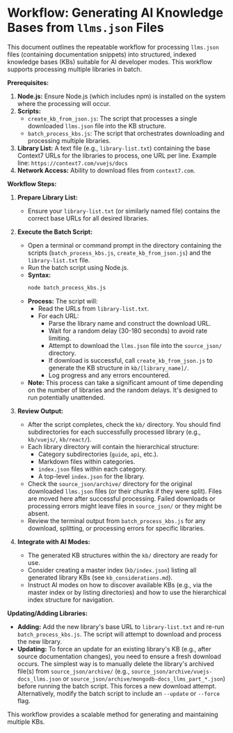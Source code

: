 # Workflow: Generating AI Knowledge Bases from `llms.json` Files

This document outlines the repeatable workflow for processing `llms.json` files (containing documentation snippets) into structured, indexed knowledge bases (KBs) suitable for AI developer modes. This workflow supports processing multiple libraries in batch.

**Prerequisites:**

1.  **Node.js:** Ensure Node.js (which includes npm) is installed on the system where the processing will occur.
2.  **Scripts:**
    *   `create_kb_from_json.js`: The script that processes a single downloaded `llms.json` file into the KB structure.
    *   `batch_process_kbs.js`: The script that orchestrates downloading and processing multiple libraries.
3.  **Library List:** A text file (e.g., `library-list.txt`) containing the base Context7 URLs for the libraries to process, one URL per line. Example line: `https://context7.com/vuejs/docs`
4.  **Network Access:** Ability to download files from `context7.com`.

**Workflow Steps:**

1.  **Prepare Library List:**
    *   Ensure your `library-list.txt` (or similarly named file) contains the correct base URLs for all desired libraries.

2.  **Execute the Batch Script:**
    *   Open a terminal or command prompt in the directory containing the scripts (`batch_process_kbs.js`, `create_kb_from_json.js`) and the `library-list.txt` file.
    *   Run the batch script using Node.js.
    *   **Syntax:**
        ```bash
        node batch_process_kbs.js
        ```
    *   **Process:** The script will:
        *   Read the URLs from `library-list.txt`.
        *   For each URL:
            *   Parse the library name and construct the download URL.
            *   Wait for a random delay (30-180 seconds) to avoid rate limiting.
            *   Attempt to download the `llms.json` file into the `source_json/` directory.
            *   If download is successful, call `create_kb_from_json.js` to generate the KB structure in `kb/[library_name]/`.
            *   Log progress and any errors encountered.
    *   **Note:** This process can take a significant amount of time depending on the number of libraries and the random delays. It's designed to run potentially unattended.

3.  **Review Output:**
    *   After the script completes, check the `kb/` directory. You should find subdirectories for each successfully processed library (e.g., `kb/vuejs/`, `kb/react/`).
    *   Each library directory will contain the hierarchical structure:
        *   Category subdirectories (`guide`, `api`, etc.).
        *   Markdown files within categories.
        *   `index.json` files within each category.
        *   A top-level `index.json` for the library.
    *   Check the `source_json/archive/` directory for the original downloaded `llms.json` files (or their chunks if they were split). Files are moved here after successful processing. Failed downloads or processing errors might leave files in `source_json/` or they might be absent.
    *   Review the terminal output from `batch_process_kbs.js` for any download, splitting, or processing errors for specific libraries.

4.  **Integrate with AI Modes:**
    *   The generated KB structures within the `kb/` directory are ready for use.
    *   Consider creating a master index (`kb/index.json`) listing all generated library KBs (see `kb_considerations.md`).
    *   Instruct AI modes on how to discover available KBs (e.g., via the master index or by listing directories) and how to use the hierarchical index structure for navigation.

**Updating/Adding Libraries:**

*   **Adding:** Add the new library's base URL to `library-list.txt` and re-run `batch_process_kbs.js`. The script will attempt to download and process the new library.
*   **Updating:** To force an update for an existing library's KB (e.g., after source documentation changes), you need to ensure a fresh download occurs. The simplest way is to manually delete the library's archived file(s) from `source_json/archive/` (e.g., `source_json/archive/vuejs-docs_llms.json` or `source_json/archive/mongodb-docs_llms_part_*.json`) before running the batch script. This forces a new download attempt. Alternatively, modify the batch script to include an `--update` or `--force` flag.

This workflow provides a scalable method for generating and maintaining multiple KBs.